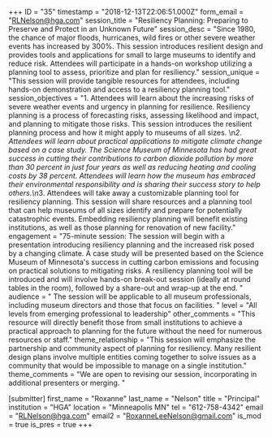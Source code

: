 +++
ID = "35"
timestamp = "2018-12-13T22:06:51.000Z"
form_email = "RLNelson@hga.com"
session_title = "Resiliency Planning: Preparing to Preserve and Protect in an Unknown Future"
session_desc = "Since 1980, the chance of major floods, hurricanes, wild fires or other severe weather events has increased by 300%. This session introduces resilient design and provides tools and applications for small to large museums to identify and reduce risk.  Attendees will participate in a hands-on workshop utilizing a planning tool to assess, prioritize and plan for resiliency."
session_unique = "This session will provide tangible resources for attendees, including hands-on demonstration and access to a resiliency planning tool."
session_objectives = "1. Attendees will learn about the increasing risks of severe weather events and urgency in planning for resilience. Resiliency planning is a process of forecasting risks, assessing likelihood and impact, and planning to mitigate those risks. This session introduces the resilient planning process and how it might apply to museums of all sizes. \n*2. Attendees will learn about practical applications to mitigate climate change based on a case study. The Science Museum of Minnesota has had great success in cutting their contributions to carbon dioxide pollution by more than 30 percent in just four years as well as reducing heating and cooling costs by 38 percent. Attendees will learn how the museum has embraced their environmental responsibility and is sharing their success story to help others.\n*3. Attendees will take away a customizable planning tool for resiliency planning.  This session will share resources and a planning tool that can help museums of all sizes identify and prepare for potentially catastrophic events. Embedding resiliency planning will benefit existing institutions, as well as those planning for renovation of new facility."
engagement = "75-minute session: The session will begin with a presentation introducing resiliency planning and the increased risk posed by a changing climate. A case study will be presented based on the Science Museum of Minnesota's success in cutting carbon emissions and focusing on practical solutions to mitigating risks. A resiliency planning tool will be introduced and will involve hands-on break-out session (ideally at round tables in the room), followed by a share-out and wrap-up at the end. "
audience = " The session will be applicable to all museum professionals, including museum directors and those that focus on facilities. "
level = "All levels from emerging professional to leadership"
other_comments = "This resource will directly benefit those from small institutions to achieve a practical approach to planning for the future without the need for numerous resources or staff."
theme_relationship = "This session will emphasize the partnership and community aspect of planning for resiliency. Many resilient design plans involve multiple entities coming together to solve issues as a community that would be impossible to manage on a single institution."
theme_comments = "We are open to revising our session, incorporating in additional presenters or merging. "

[submitter]
first_name = "Roxanne"
last_name = "Nelson"
title = "Principal"
institution = "HGA"
location = "Minneapolis MN"
tel = "612-758-4342"
email = "RLNelson@hga.com"
email2 = "RoxanneLeeNelson@gmail.com"
is_mod = true
is_pres = true
+++
